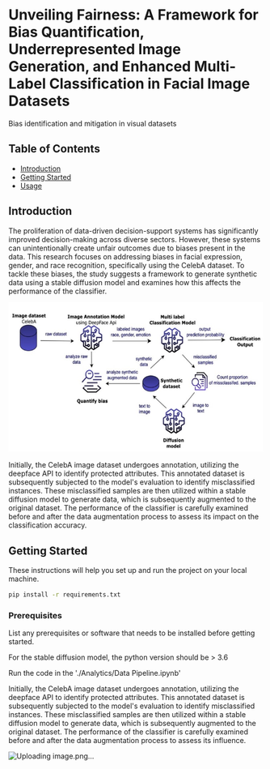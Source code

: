 # Unveiling Fairness: A Framework for Bias Quantification, Underrepresented Image Generation, and Enhanced Multi-Label Classification in Facial Image Datasets

Bias identification and mitigation in visual datasets

## Table of Contents

- [Introduction](#introduction)
- [Getting Started](#getting-started)
- [Usage](#usage)

## Introduction

The proliferation of data-driven decision-support systems has significantly improved decision-making across diverse sectors. However, these systems can unintentionally create unfair outcomes due to biases present in the data. This research focuses on addressing biases in facial expression, gender, and race recognition, specifically using the CelebA dataset. To tackle these biases, the study suggests a framework to generate synthetic data using a stable diffusion model and examines how this affects the performance of the classifier.

![Alt Text](./architecture.jpg)


Initially, the CelebA image dataset undergoes annotation, utilizing the deepface API to identify protected attributes. This annotated dataset is subsequently subjected to the model's evaluation to identify misclassified instances. These misclassified samples are then utilized within a stable diffusion model to generate  data, which is subsequently augmented to the original dataset. The performance of the classifier is carefully examined before and after the data augmentation process to assess its impact on the classification accuracy.

## Getting Started

These instructions will help you set up and run the project on your local machine.

```bash
pip install -r requirements.txt
```


### Prerequisites

List any prerequisites or software that needs to be installed before getting started.

For the stable diffusion model, the python version should be > 3.6

Run the code in the './Analytics/Data Pipeline.ipynb'

Initially, the CelebA image dataset undergoes annotation, utilizing the deepface API to identify protected attributes. This annotated dataset is subsequently subjected to the model's evaluation to identify misclassified instances. These misclassified samples are then utilized within a stable diffusion model to generate  data, which is subsequently augmented to the original dataset. The performance of the classifier is carefully examined before and after the data augmentation process to assess its influence.

![Uploading image.png…]()



